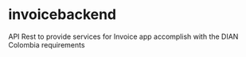 # invoicebackend
API Rest to provide services for Invoice app accomplish with the DIAN Colombia requirements
